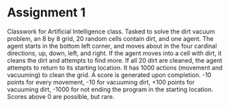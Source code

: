 # Assignment 1
Classwork for Artificial Intelligence class.
Tasked to solve the dirt vacuum problem, an 8 by 8 grid, 20 random cells contain dirt, and one agent.
The agent starts in the bottom left corner, and moves about in the four cardinal directions, up, down, left, and right.
If the agent moves into a cell with dirt, it cleans the dirt and attempts to find more. If all 20 dirt are cleaned, the agent attempts to return to its starting location. It has 1000 actions (movement and vacuuming) to clean the grid.
A score is generated upon completion. -10 points for every movement, -10 for vacuuming dirt, +100 points for vacuuming dirt, -1000 for not ending the program in the starting location. Scores above 0 are possible, but rare.
